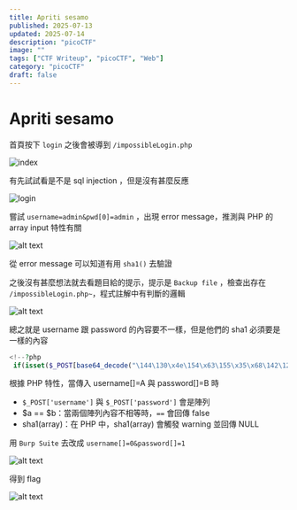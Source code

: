 ```yaml
---
title: Apriti sesamo
published: 2025-07-13
updated: 2025-07-14
description: "picoCTF"
image: ""
tags: ["CTF Writeup", "picoCTF", "Web"]
category: "picoCTF"
draft: false
---
```


# Apriti sesamo

首頁按下 `login` 之後會被導到 `/impossibleLogin.php`

![index](/assets/picoCTF/Apriti_sesamo/image.png)

有先試試看是不是 sql injection ，但是沒有甚麼反應

![login](/assets/picoCTF/Apriti_sesamo/image-1.png)

嘗試 `username=admin&pwd[0]=admin` ，出現 error message，推測與 PHP 的 array input 特性有關

![alt text](/assets/picoCTF/Apriti_sesamo/image-2.png)

從 error message 可以知道有用 `sha1()` 去驗證

之後沒有甚麼想法就去看題目給的提示，提示是 `Backup file` ，檢查出存在 `/impossibleLogin.php~`，程式註解中有判斷的邏輯

![alt text](/assets/picoCTF/Apriti_sesamo/image-3.png)

總之就是 username 跟 password 的內容要不一樣，但是他們的 sha1 必須要是一樣的內容

```php
<!--?php
 if(isset($_POST[base64_decode("\144\130\x4e\154\x63\155\x35\x68\142\127\125\x3d")])&& isset($_POST[base64_decode("\143\x48\x64\x6b")])){$yuf85e0677=$_POST[base64_decode("\144\x58\x4e\154\x63\x6d\65\150\x62\127\x55\75")];$rs35c246d5=$_POST[base64_decode("\143\x48\144\153")];if($yuf85e0677==$rs35c246d5){echo base64_decode("\x50\x47\112\x79\x4c\172\x35\x47\x59\127\154\163\132\127\x51\x68\111\x45\x35\166\x49\x47\132\163\131\127\x63\x67\x5a\155\71\171\111\x48\x6c\166\x64\x51\x3d\x3d");}else{if(sha1($yuf85e0677)===sha1($rs35c246d5)){echo file_get_contents(base64_decode("\x4c\151\64\166\x5a\x6d\x78\x68\x5a\x79\65\60\145\110\x51\75"));}else{echo base64_decode("\x50\107\112\171\x4c\x7a\65\107\x59\x57\154\x73\x5a\127\x51\x68\x49\105\x35\x76\111\x47\132\x73\131\127\x63\x67\x5a\155\71\x79\x49\110\154\x76\x64\x51\x3d\75");}}}?-->
```

根據 PHP 特性，當傳入 username[]=A 與 password[]=B 時

- `$_POST['username']` 與 `$_POST['password']` 會是陣列
- $a == $b：當兩個陣列內容不相等時，`==` 會回傳 false
- sha1(array)：在 PHP 中，sha1(array) 會觸發 warning 並回傳 NULL

用 `Burp Suite` 去改成 `username[]=0&password[]=1`

![alt text](/assets/picoCTF/Apriti_sesamo/image-5.png)

得到 flag

![alt text](/assets/picoCTF/Apriti_sesamo/image-4.png)

